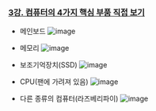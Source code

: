 ### [3강. 컴퓨터의 4가지 핵심 부품 직접 보기](https://www.youtube.com/watch?v=aSJhrSb3R2I)

- 메인보드
![image](https://github.com/andongmin94/computer-science/assets/110483588/1e7df15f-64a4-4a7d-8b87-2740243a312c)

- 메모리
![image](https://github.com/andongmin94/computer-science/assets/110483588/08253145-e676-4819-bcab-727bd7fcccac)

- 보조기억장치(SSD)
![image](https://github.com/andongmin94/computer-science/assets/110483588/bdb295f1-827e-42d9-88a1-c5f6bfab1d74)

- CPU(팬에 가려져 있음)
![image](https://github.com/andongmin94/computer-science/assets/110483588/850aaa54-1fa6-4f12-999a-fa50be2aa0cf)

- 다른 종류의 컴퓨터(라즈베리파이)
![image](https://github.com/andongmin94/computer-science/assets/110483588/fc94329c-9628-4534-8cc2-6dd88f123392)
